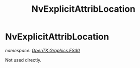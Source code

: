 ﻿---
title: NvExplicitAttribLocation
---

# NvExplicitAttribLocation
_namespace: [OpenTK.Graphics.ES30](N-OpenTK.Graphics.ES30.html)_

Not used directly.




